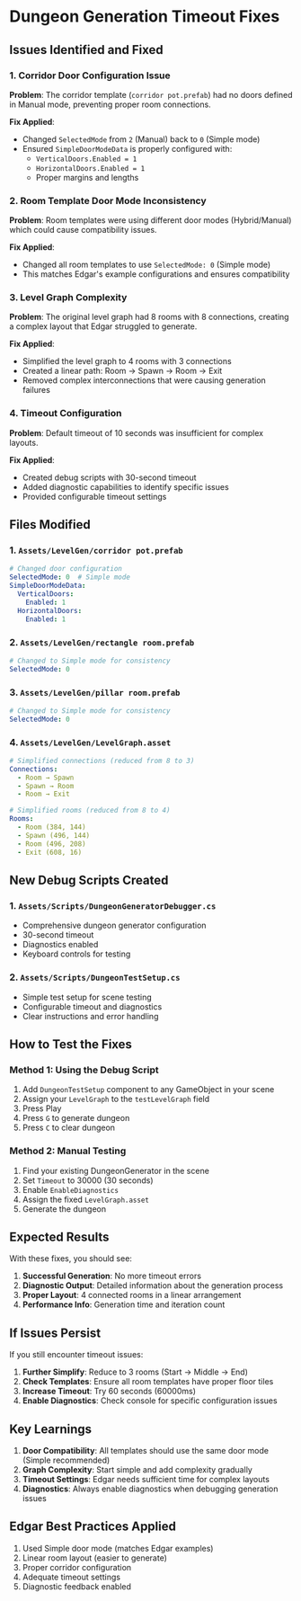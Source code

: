 # Dungeon Generation Timeout Fixes

## Issues Identified and Fixed

### 1. **Corridor Door Configuration Issue**
**Problem**: The corridor template (`corridor pot.prefab`) had no doors defined in Manual mode, preventing proper room connections.

**Fix Applied**:
- Changed `SelectedMode` from `2` (Manual) back to `0` (Simple mode)
- Ensured `SimpleDoorModeData` is properly configured with:
  - `VerticalDoors.Enabled = 1`
  - `HorizontalDoors.Enabled = 1`
  - Proper margins and lengths

### 2. **Room Template Door Mode Inconsistency**
**Problem**: Room templates were using different door modes (Hybrid/Manual) which could cause compatibility issues.

**Fix Applied**:
- Changed all room templates to use `SelectedMode: 0` (Simple mode)
- This matches Edgar's example configurations and ensures compatibility

### 3. **Level Graph Complexity**
**Problem**: The original level graph had 8 rooms with 8 connections, creating a complex layout that Edgar struggled to generate.

**Fix Applied**:
- Simplified the level graph to 4 rooms with 3 connections
- Created a linear path: Room → Spawn → Room → Exit
- Removed complex interconnections that were causing generation failures

### 4. **Timeout Configuration**
**Problem**: Default timeout of 10 seconds was insufficient for complex layouts.

**Fix Applied**:
- Created debug scripts with 30-second timeout
- Added diagnostic capabilities to identify specific issues
- Provided configurable timeout settings

## Files Modified

### 1. `Assets/LevelGen/corridor pot.prefab`
```yaml
# Changed door configuration
SelectedMode: 0  # Simple mode
SimpleDoorModeData:
  VerticalDoors:
    Enabled: 1
  HorizontalDoors:
    Enabled: 1
```

### 2. `Assets/LevelGen/rectangle room.prefab`
```yaml
# Changed to Simple mode for consistency
SelectedMode: 0
```

### 3. `Assets/LevelGen/pillar room.prefab`
```yaml
# Changed to Simple mode for consistency
SelectedMode: 0
```

### 4. `Assets/LevelGen/LevelGraph.asset`
```yaml
# Simplified connections (reduced from 8 to 3)
Connections:
  - Room → Spawn
  - Spawn → Room  
  - Room → Exit

# Simplified rooms (reduced from 8 to 4)
Rooms:
  - Room (384, 144)
  - Spawn (496, 144) 
  - Room (496, 208)
  - Exit (608, 16)
```

## New Debug Scripts Created

### 1. `Assets/Scripts/DungeonGeneratorDebugger.cs`
- Comprehensive dungeon generator configuration
- 30-second timeout
- Diagnostics enabled
- Keyboard controls for testing

### 2. `Assets/Scripts/DungeonTestSetup.cs`
- Simple test setup for scene testing
- Configurable timeout and diagnostics
- Clear instructions and error handling

## How to Test the Fixes

### Method 1: Using the Debug Script
1. Add `DungeonTestSetup` component to any GameObject in your scene
2. Assign your `LevelGraph` to the `testLevelGraph` field
3. Press Play
4. Press `G` to generate dungeon
5. Press `C` to clear dungeon

### Method 2: Manual Testing
1. Find your existing DungeonGenerator in the scene
2. Set `Timeout` to 30000 (30 seconds)
3. Enable `EnableDiagnostics`
4. Assign the fixed `LevelGraph.asset`
5. Generate the dungeon

## Expected Results

With these fixes, you should see:
1. **Successful Generation**: No more timeout errors
2. **Diagnostic Output**: Detailed information about the generation process
3. **Proper Layout**: 4 connected rooms in a linear arrangement
4. **Performance Info**: Generation time and iteration count

## If Issues Persist

If you still encounter timeout issues:

1. **Further Simplify**: Reduce to 3 rooms (Start → Middle → End)
2. **Check Templates**: Ensure all room templates have proper floor tiles
3. **Increase Timeout**: Try 60 seconds (60000ms)
4. **Enable Diagnostics**: Check console for specific configuration issues

## Key Learnings

1. **Door Compatibility**: All templates should use the same door mode (Simple recommended)
2. **Graph Complexity**: Start simple and add complexity gradually
3. **Timeout Settings**: Edgar needs sufficient time for complex layouts
4. **Diagnostics**: Always enable diagnostics when debugging generation issues

## Edgar Best Practices Applied

1. Used Simple door mode (matches Edgar examples)
2. Linear room layout (easier to generate)
3. Proper corridor configuration
4. Adequate timeout settings
5. Diagnostic feedback enabled 